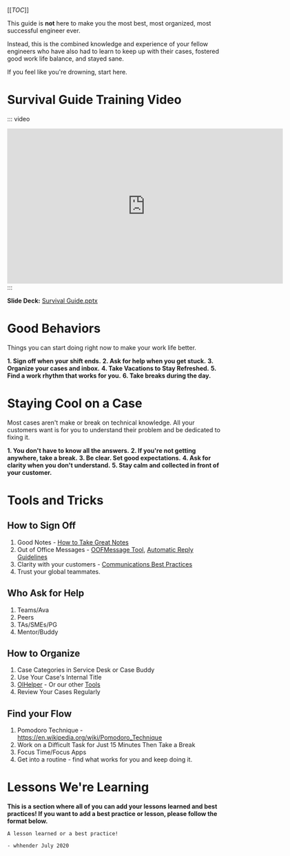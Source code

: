 [[_TOC_]]

This guide is **not** here to make you the most best, most organized, most successful engineer ever.

Instead, this is the combined knowledge and experience of your fellow engineers who have also had to learn to keep up with their cases, fostered good work life balance, and stayed sane.

If you feel like you're drowning, start here.

# Survival Guide Training Video

::: video
<iframe width="640" height="360" src="https://msit.microsoftstream.com/embed/video/5defa3ff-0400-a521-41cd-f1eac15c2b6d?autoplay=false&amp;showinfo=true" allowfullscreen style="border:none;"></iframe>
:::

**Slide Deck:** [Survival Guide.pptx](/.attachments/Sanity%20Deck-a05132f5-d80f-4f61-ab7b-3054a191c965.pptx)

# Good Behaviors
Things you can start doing right now to make your work life better.

**1. Sign off when your shift ends.**
**2. Ask for help when you get stuck.**
**3. Organize your cases and inbox.**
**4. Take Vacations to Stay Refreshed.**
**5. Find a work rhythm that works for you.**
**6. Take breaks during the day.**


# Staying Cool on a Case

Most cases aren't make or break on technical knowledge. All your customers want is for you to understand their problem and be dedicated to fixing it.

**1. You don't have to know all the answers.**
**2. If you're not getting anywhere, take a break.**
**3. Be clear. Set good expectations.**
**4. Ask for clarity when you don't understand.**
**5. Stay calm and collected in front of your customer.**

# Tools and Tricks
## How to Sign Off
1. Good Notes - [How to Take Great Notes](https://dev.azure.com/Supportability/Big%20Data/_wiki/wikis/Big-Data.wiki/289631/Case-Notes)
2. Out of Office Messages - [OOFMessage Tool](https://dev.azure.com/Supportability/Big%20Data/_wiki/wikis/Big-Data.wiki/297951/Tools?anchor=oofsponder), [Automatic Reply Guidelines](https://dev.azure.com/Supportability/Big%20Data/_wiki/wikis/Big-Data.wiki/277566/Time-Away-Vacation-and-Sick-Days?anchor=automatic-replies)
3. Clarity with your customers - [Communications Best Practices](https://dev.azure.com/Supportability/Big%20Data/_wiki/wikis/Big-Data.wiki/297427/Case-Communication-Best-Practices)
4. Trust your global teammates.

## Who Ask for Help
1. Teams/Ava
2. Peers
3. TAs/SMEs/PG
4. Mentor/Buddy

## How to Organize
1. Case Categories in Service Desk or Case Buddy
2. Use Your Case's Internal Title
3. [OlHelper](https://dev.azure.com/Supportability/Big%20Data/_wiki/wikis/Big-Data.wiki/297951/Tools?anchor=ol-helper) - Or our other [Tools](https://dev.azure.com/Supportability/Big%20Data/_wiki/wikis/Big-Data.wiki/297951/Tools)
4. Review Your Cases Regularly

## Find your Flow

1. Pomodoro Technique - https://en.wikipedia.org/wiki/Pomodoro_Technique
2. Work on a Difficult Task for Just 15 Minutes Then Take a Break
3. Focus Time/Focus Apps
4. Get into a routine - find what works for you and keep doing it.

# Lessons We're Learning

**This is a section where all of you can add your lessons learned and best practices! If you want to add a best practice or lesson, please follow the format below.**

```
A lesson learned or a best practice!

- whhender July 2020
```